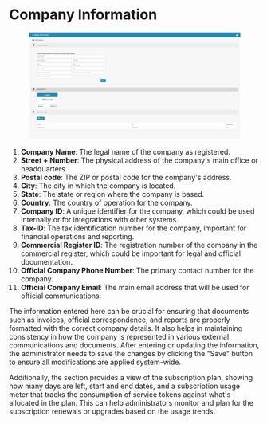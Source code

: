 # Company Information

<figure><img src="../../../.gitbook/assets/Bildschirmfoto 2024-05-08 um 08.18.42.png" alt=""><figcaption></figcaption></figure>

1. **Company Name**: The legal name of the company as registered.
2. **Street + Number**: The physical address of the company's main office or headquarters.
3. **Postal code**: The ZIP or postal code for the company's address.
4. **City**: The city in which the company is located.
5. **State**: The state or region where the company is based.
6. **Country**: The country of operation for the company.
7. **Company ID**: A unique identifier for the company, which could be used internally or for integrations with other systems.
8. **Tax-ID**: The tax identification number for the company, important for financial operations and reporting.
9. **Commercial Register ID**: The registration number of the company in the commercial register, which could be important for legal and official documentation.
10. **Official Company Phone Number**: The primary contact number for the company.
11. **Official Company Email**: The main email address that will be used for official communications.

The information entered here can be crucial for ensuring that documents such as invoices, official correspondence, and reports are properly formatted with the correct company details. It also helps in maintaining consistency in how the company is represented in various external communications and documents. After entering or updating the information, the administrator needs to save the changes by clicking the "Save" button to ensure all modifications are applied system-wide.

Additionally, the section provides a view of the subscription plan, showing how many days are left, start and end dates, and a subscription usage meter that tracks the consumption of service tokens against what's allocated in the plan. This can help administrators monitor and plan for the subscription renewals or upgrades based on the usage trends.



